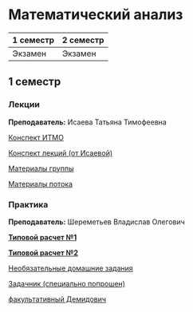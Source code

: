 # Математический анализ

|1 семестр|2 семестр|
|---|---|
|Экзамен|Экзамен|

## 1 семестр
### Лекции

**Преподаватель:** Исаева Татьяна Тимофеевна

[Конспект ИТМО](http://neerc.ifmo.ru/wiki/index.php?title=%D0%9C%D0%B0%D1%82%D0%B5%D0%BC%D0%B0%D1%82%D0%B8%D1%87%D0%B5%D1%81%D0%BA%D0%B8%D0%B9_%D0%B0%D0%BD%D0%B0%D0%BB%D0%B8%D0%B7_1_%D0%BA%D1%83%D1%80%D1%81)

[Конспект лекций (от Исаевой)](https://drive.google.com/open?id=1dUxgguPysaKO0CY46b8uHq6aMnqjWlQI) 

[Материалы группы](https://drive.google.com/drive/folders/1Zzo5xMt3yBGYMdKVkhtGDmFdaQVFw8-a?sort=13&direction=a)

[Материалы потока](https://drive.google.com/drive/folders/1B0THe8TTUL_o85oORFz733EgUgB1NGfD?sort=13&direction=a)


### Практика

**Преподаватель:** Шереметьев Владислав Олегович

[**Типовой расчет №1**](https://drive.google.com/open?id=1olA9Kf1almlR_zRK3hQAlGUYDU_vOeU6)

[**Типовой расчет №2**](../Files/матан_типовик_2.pdf)

[Необязательные домашние задания](https://docs.google.com/document/d/100B2GhiiPc6GhrxP9IZQlGW6mHGH8Zi5smw23AMiaHU/edit)

[Задачник (специально попрошен)](https://drive.google.com/file/d/15Q_lJb927GEX3j2Mt1e80c-Nr7F6i-eu/view?usp=sharing)

[факультативный Демидович](http://pm-pu.ru/stuff/analiz/books/demidovich_sbornik.pdf)
